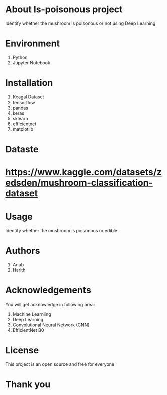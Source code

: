 # About Is-poisonous project
Identify whether the mushroom is poisonous or not using Deep Learning

# Environment
1. Python
2. Jupyter Notebook

# Installation
1. Keagal Dataset
2. tensorflow
3. pandas
4. keras
5. sklearn
6. efficientnet
7. matplotlib

# Dataste 
# https://www.kaggle.com/datasets/zedsden/mushroom-classification-dataset


# Usage
Identify whether the mushroom is poisonous or edible

# Authors
1. Anub 
2. Harith 

# Acknowledgements
You will get acknowledge in following area:
1. Machine Learniing
2. Deep Learning
3. Convolutional Neural Network (CNN)
4. EfficientNet B0

# License
This project is an open source and free for everyone

# Thank you



